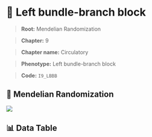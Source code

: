 # 🧪 Left bundle-branch block

> **Root:** Mendelian Randomization

> **Chapter:** 9  

> **Chapter name:** Circulatory

> **Phenotype:** Left bundle-branch block  

> **Code:** `I9_LBBB`

## 🧬 Mendelian Randomization  

<img src="/MR/Figures/Forward/I9_LBBB.png"/>

## 📊 Data Table

<CsvTableMRF src="/MR/Data/Forward/I9_LBBB.csv"/>
